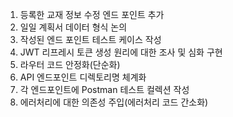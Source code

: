 1. 등록한 교재 정보 수정 엔드 포인트 추가
2. 일일 계획서 데이터 형식 논의
3. 작성된 엔드 포인트 테스트 케이스 작성
4. JWT 리프레시 토큰 생성 원리에 대한 조사 및 심화 구현
5. 라우터 코드 안정화(단순화)
6. API 엔드포인트 디렉토리명 체계화
7. 각 엔드포인트에 Postman 테스트 컬렉션 작성
8. 에러처리에 대한 의존성 주입(에러처리 코드 간소화)